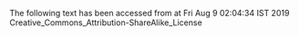 The following text has been accessed from at Fri Aug 9 02:04:34 IST 2019
Creative_Commons_Attribution-ShareAlike_License
